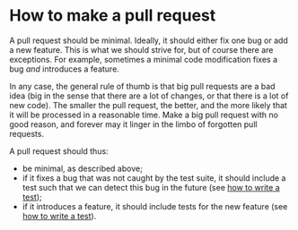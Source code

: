 # How to make a pull request

A pull request should be minimal. Ideally, it should either fix one bug or add a new feature. This is what we should strive for, but of course there are exceptions. For example, sometimes a minimal code modification fixes a bug _and_ introduces a feature.

In any case, the general rule of thumb is that big pull requests are a bad idea \(big in the sense that there are a lot of changes, or that there is a lot of new code\). The smaller the pull request, the better, and the more likely that it will be processed in a reasonable time. Make a big pull request with no good reason, and forever may it linger in the limbo of forgotten pull requests.

A pull request should thus:

* be minimal, as described above;
* if it fixes a bug that was not caught by the test suite, it should include a test such that we can detect this bug in the future \(see [how to write a test](https://github.com/jolielang/developer-guide/tree/b5749ca31c05ed4e803574d335aefd2cc0be944e/tests.html)\);
* if it introduces a feature, it should include tests for the new feature \(see [how to write a test](https://github.com/jolielang/developer-guide/tree/b5749ca31c05ed4e803574d335aefd2cc0be944e/tests.html)\).

